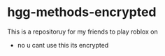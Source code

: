 # hgg-methods-encrypted

This is a repositoruy for my friends to play roblox on
- no u cant use this its encrypted
